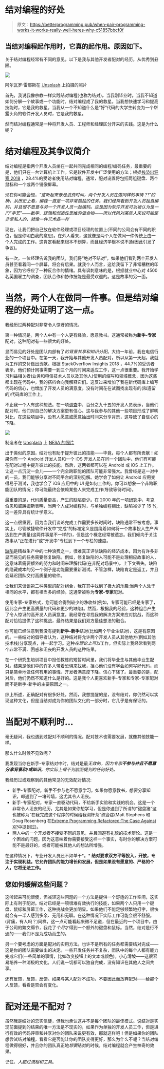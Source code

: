 # 结对编程的好处

> 原文：<https://betterprogramming.pub/when-pair-programming-works-it-works-really-well-heres-why-c51857bbcf0f>

## 当结对编程起作用时，它真的起作用。原因如下。

关于结对编程经常有不同的意见。以下是我与其他开发者配对的经历，从优秀到丑陋。

![](img/4f410acba189eef1479b53178573bd4d.png)

阿尔瓦罗·雷耶斯在 [Unsplash](https://unsplash.com/search/photos/pair-programming?utm_source=unsplash&utm_medium=referral&utm_content=creditCopyText) 上拍摄的照片

首先，我说我像宗教一样实践结对编程(也称为结对)。当我刚毕业时，当我不知道如何分解一个故事或一个功能时，结对编程成了我的救星。当我想快速学习和提高技能时，它是我的救星。当我从一个不知道什么是“好”代码的大学生转变为一个崭露头角的软件开发人员时，它是我的救星。

然而结对编程通常是一种将开发人员、工程师和经理区分开来的实践。这是为什么呢？

# 结对编程及其争议简介

结对编程是指两个开发人员坐在一起共同完成相同的编程/编码任务，最重要的是，他们只在一台计算机上工作。它是软件开发中广泛使用的方法；根据[栈溢出洞察 2018](https://insights.stackoverflow.com/survey/2018) ，28.4%的受访者使用结对编程。通常，配对设置将包括两组键盘、两个鼠标和一个或两个镜像屏幕。

现在你可能会想，*“这听起来像是浪费时间，两个开发人员在做同样的事情？!"的确，从历史上看，编程一直是一项非常孤独的任务。我们经常看到开发人员独自编码，并且很不愿意与另一个开发人员一起编码。这是因为软件开发可以被认为是一门“手艺”——数学、逻辑和创造性思维的混合物——所以代码对某些人来说可能是非常私人的，就像一件艺术品一样*

现在，让我们把自己放在软件经理或项目经理的位置上(不同的公司会有不同的职位，但是你明白我的意思)。在外人看来，这就像是两个人在做同一件传统上由一个人完成的工作。这肯定看起来根本不划算，而且经济学根本说不通(因此引发了争议)。

有一次，一位经理告诉我的团队，我们将“绝对不结对”，如果他们看到两个开发人员甚至看着同一个屏幕，将会有后果。就我个人而言，这给我留下了非常糟糕的印象，因为它呼应了一种反合作的情绪。具有讽刺意味的是，根据就业中心对 4500 名英国雇主的调查，团队合作和协作技能是最受欢迎的。这是故事的另一面。

# 当然，两个人在做同一件事。但是结对编程的好处证明了这一点。

我经历过两种配对非常令人惊讶的情况。

第一种情况是，两个人中有一个人更有经验，愿意教书。这通常被称为**新手-专家**配对。这种配对有一些很大的好处。

显而易见的好处是团队内部有了*的背景共享和知识分配*。大约一年前，我在电信行业的一个项目中。在第一天，我开始与其他开发人员配对，所以从第一天起，我就为工作的交付做出贡献。根据 StackOverflow Insights 2018 ，44.7%的受访者表示，他们预计同事需要一到三个月的时间来适应工作，这一点很重要。我开始学习利益相关者(业务和电信技术人员以及其他人)使用的缩写和领域概念，因为这些都出现在代码中，我的搭档会向我解释它们。这反过来增加了我在新代码库上编写代码的信心，也增加了开发人员的满意度。没有时间花在试图找出现有的(和遗留的)代码库的工作上。

不止我一个人有这种想法。在一项[调查](https://raygun.com/blog/how-good-is-pair-programming-really/)中，百分之九十五的开发人员表示，当他们配对时，他们对自己的解决方案更有信心。这与我参与的其他一些项目形成了鲜明对比，在这些项目中，没有人愿意或愿意抽出时间来分享背景，这导致了自信心的下降。

![](img/e9a4cb83ba120d056049a95c85460bd5.png)

制造者在 [Unsplash](https://unsplash.com/search/photos/coding?utm_source=unsplash&utm_medium=referral&utm_content=creditCopyText) 上 [NESA 的照片](https://unsplash.com/photos/IgUR1iX0mqM?utm_source=unsplash&utm_medium=referral&utm_content=creditCopyText)

出于类似的原因，结对也有助于提升彼此的技能——毕竟，每个人都有所贡献！如果你有一个 Android 开发人员和一个 iOS 开发人员在同一个团队中，他们有可能在配对过程中提升彼此的技能。然后，这两者都可以在 Android 或 iOS 上工作。让这一点沉淀一会儿——一个完全跨职能的团队可能非常强大。我曾经是这一对中的一员，我们能够分享对不同平台的深刻见解。她学会了如何让 Android 应用变得易于测试，我也学会了 iOS 应用中的 UI 是如何工作的。你可以想象一个非跨职能团队的情况；你可能最终会依赖某些人来完成工作(导致等待时间)。

最重要的是，代码质量更高，产生的缺陷更少。在 2000 年的一项[研究](http://citeseerx.ist.psu.edu/viewdoc/summary?doi=10.1.1.26.9064)中，考克伯恩和威廉姆斯表明，当两个人成对编程时，与单独编程相比，缺陷减少了 15 %,这一差异具有统计学意义。

这一点很重要，因为当我们谈论完成工作需要多长时间时，缺陷通常不被考虑。事实上，尽管敏捷软件开发中“完成”的标准定义是围绕着如何将一个故事投入生产*和*达到生产质量(这两件事是不一样的)，但是这个概念经常被遗忘。我们倾向于关注故事从“正在进行”或“开发中”专栏到下一个专栏的速度。

[缺陷](http://leanmanufacturingtools.org/129/waste-of-defects-causes-symptoms-examples-and-solutions/)是精益生产中的七种浪费之一，很难真正评估缺陷的经济成本，因为有许多非显而易见的任务需要修复缺陷。例如，修复缺陷的人可能不是处理相应故事的人，这意味着需要额外的努力和时间来理解代码(在非配对场景中)。上下文丢失。缺陷的隐藏成本的另一个例子是功能需要重新测试。不管怎样，缺陷肯定是返工，并且会延迟团队交付高质量的软件。

让我们来谈谈第二种类型的配对组合，我在其中找到了极大的乐趣:当两个人处于相同的水平，都有相当多的经验。这通常被称为**专家-专家**配对。

使用专家-专家格式，您可能会得到较少的净收益(例如，专家可能已经是专家了，因此会产生更高质量的代码和更少的缺陷)。然而，根据我的经验，这种组合产生了令人惊讶的高开发人员满意度。我经常在寻找我的解决方案来应对挑战，而这种配对恰恰提供了这种挑战，最终结果是我们双方最佳想法的融合。

你可能已经注意到我没有提到**新手-新手**结对(比如两个毕业生结对)，这是有原因的。一些结对的倡导者认为，这种结对将允许两个开发人员从其他地方(例如其他技术栈)分享观点，并一起学习。这种*在理论上可以*工作，但实际上我经常看到两个非常不满、困惑和沮丧的开发人员的这种结果。

在一个研究生培训项目中担任教练的短暂时间里，我们将毕业生与其他毕业生配对。结果是他们中的许多人带着恐惧来找我，担心他们没有学会如何写好代码，而只是简单地做任何有用的事情。开发者满意度下降。信心下降了。最重要的是，配对后，他们仍然不知道什么是好的。这是我个人更喜欢新手-专家和专家-专家配对而不是新手-新手的主要原因之一。

综上所述，正确配对有很多好处。然而，我想提醒的是，没有结对，你仍然可以实现这种文化，但是当结对成为你的团队文化的一部分时，它几乎是有保证的。

# 当配对不顺利时…

毫无疑问，我也遇到过配对不顺利的情况。配对技术也需要发展，就像其他技能一样。

那么什么时候不见效呢？

我发现当你在新手-专家结对中时，结对是最*无效的，因为专家**不参与并且不愿意分享背景和/或知识**。你实际上得不到前面提到的任何好处。*

我经历过或观察到的其他常见的无效配对情况:

*   新手-专家配对，新手不参与也不愿意学习。如果你愿意教书，想要分享知识，却遇到了一堵砖墙，这尤其令人沮丧。
*   新手-专家配对，专家一直驱动代码，不给新手实验和实践的机会。这是一个非常令人沮丧的经历，尤其是如果你想学习，但是你遇到了所谓的“键盘猪”这也被称为“在我完成这个程序的时候给我沏杯茶”综合症(Matt Stephens 和 Doug Rosenberg 在[Extreme Programming Refactored:The Case Against XP](https://www.researchgate.net/publication/315384910_Extreme_Programming_Refactored_The_Case_Against_XP)中提到过)。
*   两人中的一个开发者不接受不同的意见，并且回避有礼貌的技术辩论。这是一个困难的问题，因为这意味着你需要接受这样一个事实，有时你的解决方案可能不是最好的，或者可能被其他人的想法所增强。

在这种情况下，专业开发人员还不如单干*。* **结对要求双方平等投入，开放，专注于实现利益。它允许团队的能力增长和发展，但是如果没有愿意的、严格的个人，它将无法工作。**

## 您如何缓解这些问题？

这听起来可能很傻，但减轻这些问题的一个方法是提供一个舒适的工作空间，这实际上有利于配对。结对已经是一项很难有效执行的技能，如果两个人只用一个键盘、鼠标和屏幕工作，这种挑战会更加明显。如果他们不能足够频繁地打字，很快就会有一半人感到多余、无用和无聊。在这种情况下实际工作可能会很不舒服。(背痛，有人吗？)同样，这一点可能看起来微不足道，但在最近的一个项目中，由于公司的繁文缛节，我花了*个月*才得到一个额外的键盘和鼠标。当然，结对是行不通的——我们不是为成功而生的。

另一个要考虑的方面是配对的实用方法。也许不是所有的任务都需要结对完成——这是你的团队需要做出的决定。一些开发任务并不复杂，团队中的每个人都有能力完成它们(一些简单的事情，比如改变按钮上的文本或颜色)。小心滑坡——这很容易培养一种消极的文化，人们说一切都可以独自完成，没有知识在其他人之间共享。

还有反馈，反馈，反馈。如果与某人配对不成功，不要因此而放弃配对——给那个人反馈，看看是否会有变化。

# 配对还是不配对？

虽然我是结对的忠实信徒，但我也承认这并不是每个团队的最佳模式。说结对是实现前面提到的结果的唯一方法是不现实的，如果作为单独的开发人员工作，但是进行有效的代码评审和共享对你的团队来说更有效，那就这样吧！但是如果你的团队想尝试结对编程，看看它是否能让你的团队变得更好，那么为什么不呢？当结对编程做得很好，并且你的团队真正地*想要*结对的时候，结对编程就会产生神奇的效果。

记住，*人超过流程和工具*。